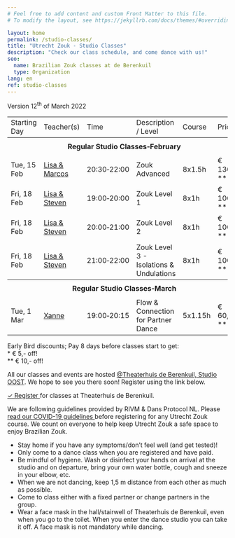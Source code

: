 ```yaml
---
# Feel free to add content and custom Front Matter to this file.
# To modify the layout, see https://jekyllrb.com/docs/themes/#overriding-theme-defaults

layout: home
permalink: /studio-classes/
title: "Utrecht Zouk - Studio Classes"
description: "Check our class schedule, and come dance with us!"
seo:
  name: Brazilian Zouk classes at de Berenkuil
  type: Organization
lang: en
ref: studio-classes
---
```


Version 12<sup>th</sup> of March 2022

<table id="schedule">
<tbody>

<tr>
  <td>Starting Day</td>
  <td>Teacher(s)</td>
  <td>Time</td>
  <td>Description / Level</td>
  <td>Course</td>
  <td style="width:60px">Price</td>
</tr>

<tr style="height: 40px;">
  <th colspan="9">Regular Studio Classes&#8209;February</th>
</tr>

<tr>
  <td>Tue, 15 Feb</td>
  <td><a href="/about#lisa-and-marcos">Lisa & Marcos</a></td>
  <td>20:30&#8209;22:00</td>
  <td>Zouk Advanced</td>
  <td>8x1.5h</td>
  <td>€ 130,-&ast;&ast;</td>
</tr>

<tr>
  <td>Fri, 18 Feb</td>
  <td><a href="/about#lisa-and-marcos">Lisa & Steven</a></td>
  <td>19:00&#8209;20:00</td>
  <td>Zouk Level 1</td>
  <td>8x1h</td>
  <td>€ 100,-&ast;&ast;</td>
</tr>

<tr>
  <td>Fri, 18 Feb</td>
  <td><a href="/about#lisa-and-marcos">Lisa & Steven</a></td>
  <td>20:00&#8209;21:00</td>
  <td>Zouk Level 2</td>
  <td>8x1h</td>
  <td>€ 100,-&ast;&ast;</td>
</tr>

<tr>
  <td>Fri, 18 Feb</td>
  <td><a href="/about#lisa-and-marcos">Lisa & Steven</a></td>
  <td>21:00&#8209;22:00</td>
  <td>Zouk Level 3 - Isolations & Undulations</td>
  <td>8x1h</td>
  <td>€ 100,-&ast;&ast;</td>
</tr>

<tr style="height: 40px;">
  <th colspan="9">Regular Studio Classes&#8209;March</th>
</tr>

<tr>
  <td>Tue, 1 Mar</td>
  <td><a href="/about#xanne">Xanne</a></td>
  <td>19:00&#8209;20:15</td>
  <td>Flow & Connection for Partner Dance</td>
  <td>5x1.15h</td>
  <td>€ 60,-&ast;&ast;</td>
</tr>

</tbody>
</table>

Early Bird discounts; Pay 8 days before classes start to get:
<br/>
\* € 5,- off!
<br/>
\*\* € 10,- off!

All our classes and events are hosted
<a href='https://goo.gl/maps/86Nr5hmZY3mu5sVP6'>@Theaterhuis de Berenkuil, Studio OOST</a>.
We hope to see you there soon! Register using the link below.

<a
  class="button"
  target="_blank"
  href="https://www.ledenbeheer.be/public/459278">
  ✓ Register
</a>
for classes at Theaterhuis de Berenkuil.

We are following guidelines provided by RIVM & Dans Protocol NL.
Please <a
  target="_blank"
  href="https://docs.google.com/document/d/1M01lk91xgPNstD6FhEM4-3evL38TLtbF3deaKW2QWkw/edit?usp=sharing">
  read our COVID-19 guidelines
</a>
before registering for any Utrecht Zouk course.
We count on everyone to help keep Utrecht Zouk a safe space to enjoy Brazilian Zouk.

* Stay home if you have any symptoms/don’t feel well (and get tested)!
* Only come to a dance class when you are registered and have paid.
* Be mindful of hygiene. Wash or disinfect your hands on arrival at the studio and on departure, bring your own water bottle, cough and sneeze in your elbow, etc.
* When we are not dancing, keep 1,5 m distance from each other as much as possible.
* Come to class either with a fixed partner or change partners in the group.
* Wear a face mask in the hall/stairwell of Theaterhuis de Berenkuil, even when you go to the toilet. When you enter the dance studio you can take it off. A face mask is not mandatory while dancing.
